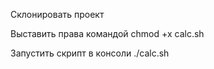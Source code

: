 <p>Склонировать проект</p>
<p>Выставить права командой chmod +x calc.sh</p>
<p>Запустить скрипт в консоли ./calc.sh</p>
